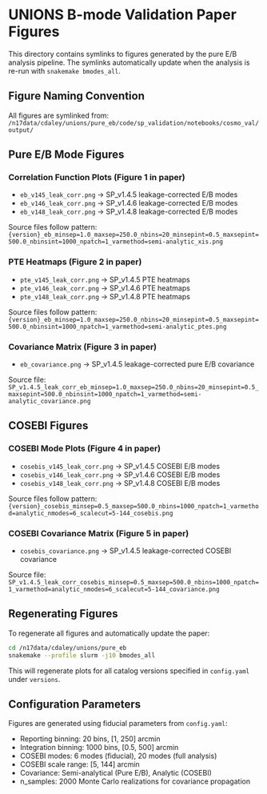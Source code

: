 # UNIONS B-mode Validation Paper Figures

This directory contains symlinks to figures generated by the pure E/B analysis pipeline.
The symlinks automatically update when the analysis is re-run with `snakemake bmodes_all`.

## Figure Naming Convention

All figures are symlinked from:
`/n17data/cdaley/unions/pure_eb/code/sp_validation/notebooks/cosmo_val/output/`

## Pure E/B Mode Figures

### Correlation Function Plots (Figure 1 in paper)
- `eb_v145_leak_corr.png` → SP_v1.4.5 leakage-corrected E/B modes
- `eb_v146_leak_corr.png` → SP_v1.4.6 leakage-corrected E/B modes
- `eb_v148_leak_corr.png` → SP_v1.4.8 leakage-corrected E/B modes

Source files follow pattern:
`{version}_eb_minsep=1.0_maxsep=250.0_nbins=20_minsepint=0.5_maxsepint=500.0_nbinsint=1000_npatch=1_varmethod=semi-analytic_xis.png`

### PTE Heatmaps (Figure 2 in paper)
- `pte_v145_leak_corr.png` → SP_v1.4.5 PTE heatmaps
- `pte_v146_leak_corr.png` → SP_v1.4.6 PTE heatmaps
- `pte_v148_leak_corr.png` → SP_v1.4.8 PTE heatmaps

Source files follow pattern:
`{version}_eb_minsep=1.0_maxsep=250.0_nbins=20_minsepint=0.5_maxsepint=500.0_nbinsint=1000_npatch=1_varmethod=semi-analytic_ptes.png`

### Covariance Matrix (Figure 3 in paper)
- `eb_covariance.png` → SP_v1.4.5 leakage-corrected pure E/B covariance

Source file:
`SP_v1.4.5_leak_corr_eb_minsep=1.0_maxsep=250.0_nbins=20_minsepint=0.5_maxsepint=500.0_nbinsint=1000_npatch=1_varmethod=semi-analytic_covariance.png`

## COSEBI Figures

### COSEBI Mode Plots (Figure 4 in paper)
- `cosebis_v145_leak_corr.png` → SP_v1.4.5 COSEBI E/B modes
- `cosebis_v146_leak_corr.png` → SP_v1.4.6 COSEBI E/B modes
- `cosebis_v148_leak_corr.png` → SP_v1.4.8 COSEBI E/B modes

Source files follow pattern:
`{version}_cosebis_minsep=0.5_maxsep=500.0_nbins=1000_npatch=1_varmethod=analytic_nmodes=6_scalecut=5-144_cosebis.png`

### COSEBI Covariance Matrix (Figure 5 in paper)
- `cosebis_covariance.png` → SP_v1.4.5 leakage-corrected COSEBI covariance

Source file:
`SP_v1.4.5_leak_corr_cosebis_minsep=0.5_maxsep=500.0_nbins=1000_npatch=1_varmethod=analytic_nmodes=6_scalecut=5-144_covariance.png`

## Regenerating Figures

To regenerate all figures and automatically update the paper:

```bash
cd /n17data/cdaley/unions/pure_eb
snakemake --profile slurm -j10 bmodes_all
```

This will regenerate plots for all catalog versions specified in `config.yaml` under `versions`.

## Configuration Parameters

Figures are generated using fiducial parameters from `config.yaml`:
- Reporting binning: 20 bins, [1, 250] arcmin
- Integration binning: 1000 bins, [0.5, 500] arcmin
- COSEBI modes: 6 modes (fiducial), 20 modes (full analysis)
- COSEBI scale range: [5, 144] arcmin
- Covariance: Semi-analytical (Pure E/B), Analytic (COSEBI)
- n_samples: 2000 Monte Carlo realizations for covariance propagation
